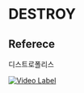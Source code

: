 # DESTROY

## Referece    
디스트로폴리스   


[![Video Label](https://img.youtube.com/vi/DTyrtblvkXI/0.jpg)](https://www.youtube.com/watch?v=DTyrtblvkXI)
